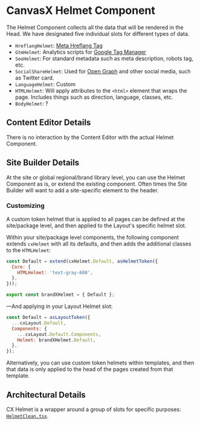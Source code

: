# CanvasX Helmet Component

The Helmet Component collects all the data that will be rendered in the Head. We have designated
five individual slots for different types of data.

- `HreflangHelmet`: [Meta Hreflang Tag](https://moz.com/learn/seo/hreflang-tag)
- `GtmHelmet`: Analytics scripts for [Google Tag Manager](https://tagmanager.google.com/)
- `SeoHelmet`: For standard metadata such as meta description, robots tag, etc.
- `SocialShareHelmet`: Used for [Open Graph](https://ogp.me/) and other social media, such as
  Twitter card.
- `LanguageHelmet`: Custom
- `HTMLHelmet`: Will apply attributes to the `<html>` element that wraps the page. Includes things
  such as direction, language, classes, etc.
  <!-- TODO: Add description -->
- `BodyHelmet`: ?

## Content Editor Details

There is no interaction by the Content Editor with the actual Helmet Component.

## Site Builder Details

At the site or global regional/brand library level, you can use the Helmet Component as is, or
extend the existing component. Often times the Site Builder will want to add a site-specific element
to the header.

### Customizing

A custom token helmet that is applied to all pages can be defined at the site/package level, and
then applied to the Layout's specific helmet slot.

Within your site/package level components, the following component extends `cxHelmet` with all its
defaults, and then adds the additional classes to the `HTMLHelmet`:

```js
const Default = extend(cxHelmet.Default, asHelmetToken({
  Core: {
    HTMLHelmet: 'text-gray-600',
  },
}));

export const brandXHelmet = { Default };
```

—And applying in your Layout Helmet slot:

```js
const Default = asLayoutToken({
  ...cxLayout.Default,
  Components: {
    ...cxLayout.Default.Components,
    Helmet: brandXHelmet.Default,
  },
});
```

Alternatively, you can use custom token helmets within templates, and then that data is only applied
to the head of the pages created from that template.

## Architectural Details

CX Helmet is a wrapper around a group of slots for specific purposes:
[`HelmetClean.tsx`](https://github.com/johnsonandjohnson/Bodiless-JS/blob/main/packages/cx-layout/src/components/Helmet/HelmetClean.tsx).
